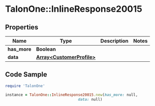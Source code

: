 # TalonOne::InlineResponse20015

## Properties

Name | Type | Description | Notes
------------ | ------------- | ------------- | -------------
**has_more** | **Boolean** |  | 
**data** | [**Array&lt;CustomerProfile&gt;**](CustomerProfile.md) |  | 

## Code Sample

```ruby
require 'TalonOne'

instance = TalonOne::InlineResponse20015.new(has_more: null,
                                 data: null)
```


